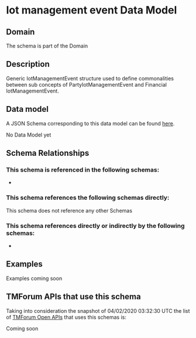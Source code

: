 # Iot management event Data Model

## Domain

The  schema is part of the  Domain

## Description

Generic IotManagementEvent structure used to define commonalities between sub concepts of PartyIotManagementEvent and Financial IotManagementEvent.

## Data model

A JSON Schema corresponding to this data model can be found
[here](https://github.com/tmforum-rand/schemas/blob/candidates/Resource/IotManagementEvent.schema.json).

No Data Model yet

## Schema Relationships

### This schema is referenced in the following schemas:

-

### This schema references the following schemas directly:

This schema does not reference any other Schemas

### This schema references directly or indirectly by the following schemas:

-



## Examples

Examples coming soon

## TMForum APIs that use this schema

Taking into consideration the snapshot of 04/02/2020 03:32:30 UTC the list of [TMForum Open APIs](https://www.tmforum.org/open-apis/) that uses this schemas is:

Coming soon